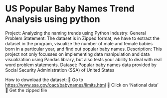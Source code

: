 # US Popular Baby Names Trend Analysis using python

Project: Analyzing the naming trends using Python 
Industry: General 
Problem Statement: 
The dataset is in Zipped format, we have to extract the dataset in the program, visualize the number of 
male and female babies born in a particular year, and find out popular baby names. 
Description: This project not only focusses on implementing data manipulation and data visualization 
using Pandas library, but also tests your ability to deal with real word problem statements. 
Dataset: Popular baby names data provided by Social Security Administration (SSA) of United States 

How to download the dataset: 
 Go to https://www.ssa.gov/oact/babynames/limits.html
 Click on ‘National data’
 Get the zipped file
